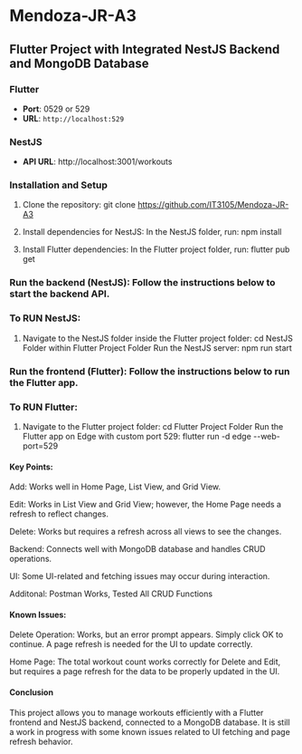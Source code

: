 # Mendoza-JR-A3

## Flutter Project with Integrated NestJS Backend and MongoDB Database

### Flutter
- **Port**: 0529 or 529
- **URL**: `http://localhost:529`

### NestJS
- **API URL**: http://localhost:3001/workouts


### Installation and Setup
1. Clone the repository:
git clone https://github.com/IT3105/Mendoza-JR-A3

2. Install dependencies for NestJS: In the NestJS folder, run:
npm install

3. Install Flutter dependencies: In the Flutter project folder, run:
flutter pub get

### Run the backend (NestJS): Follow the instructions below to start the backend API.

### To RUN NestJS:
1. Navigate to the NestJS folder inside the Flutter project folder:
        cd NestJS Folder within Flutter Project Folder
    Run the NestJS server:
        npm run start

### Run the frontend (Flutter): Follow the instructions below to run the Flutter app.

### To RUN Flutter:
1. Navigate to the Flutter project folder:
        cd Flutter Project Folder
    Run the Flutter app on Edge with custom port 529:
        flutter run -d edge --web-port=529



#### Key Points:
Add: Works well in Home Page, List View, and Grid View.

Edit: Works in List View and Grid View; however, the Home Page needs a refresh to reflect changes.

Delete: Works but requires a refresh across all views to see the changes.

Backend: Connects well with MongoDB database and handles CRUD operations.

UI: Some UI-related and fetching issues may occur during interaction.

Additonal: Postman Works, Tested All CRUD Functions

#### Known Issues:
Delete Operation:
Works, but an error prompt appears. Simply click OK to continue. A page refresh is needed for the UI to update correctly.

Home Page:
The total workout count works correctly for Delete and Edit, but requires a page refresh for the data to be properly updated in the UI.

#### Conclusion
This project allows you to manage workouts efficiently with a Flutter frontend and NestJS backend, connected to a MongoDB database. It is still a work in progress with some known issues related to UI fetching and page refresh behavior.
